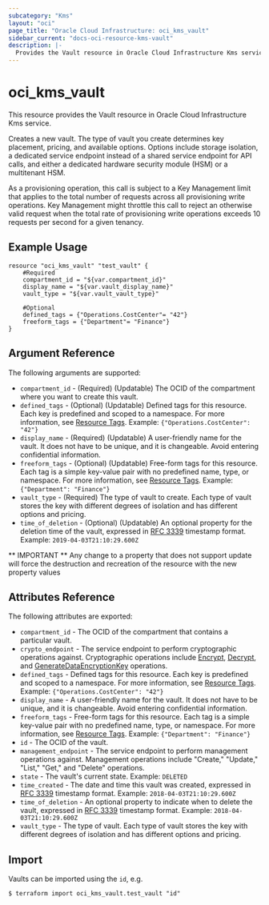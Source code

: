 ```yaml
---
subcategory: "Kms"
layout: "oci"
page_title: "Oracle Cloud Infrastructure: oci_kms_vault"
sidebar_current: "docs-oci-resource-kms-vault"
description: |-
  Provides the Vault resource in Oracle Cloud Infrastructure Kms service
---
```


# oci_kms_vault
This resource provides the Vault resource in Oracle Cloud Infrastructure Kms service.

Creates a new vault. The type of vault you create determines key placement, pricing, and 
available options. Options include storage isolation, a dedicated service endpoint instead 
of a shared service endpoint for API calls, and either a dedicated hardware security module 
(HSM) or a multitenant HSM.

As a provisioning operation, this call is subject to a Key Management limit that applies to 
the total number of requests across all provisioning write operations. Key Management might 
throttle this call to reject an otherwise valid request when the total rate of provisioning 
write operations exceeds 10 requests per second for a given tenancy.


## Example Usage

```hcl
resource "oci_kms_vault" "test_vault" {
	#Required
	compartment_id = "${var.compartment_id}"
	display_name = "${var.vault_display_name}"
	vault_type = "${var.vault_vault_type}"

	#Optional
	defined_tags = {"Operations.CostCenter"= "42"}
	freeform_tags = {"Department"= "Finance"}
}
```

## Argument Reference

The following arguments are supported:

* `compartment_id` - (Required) (Updatable) The OCID of the compartment where you want to create this vault.
* `defined_tags` - (Optional) (Updatable) Defined tags for this resource. Each key is predefined and scoped to a namespace.  For more information, see [Resource Tags](https://docs.cloud.oracle.com/iaas/Content/General/Concepts/resourcetags.htm).  Example: `{"Operations.CostCenter": "42"}` 
* `display_name` - (Required) (Updatable) A user-friendly name for the vault. It does not have to be unique, and it is changeable. Avoid entering confidential information. 
* `freeform_tags` - (Optional) (Updatable) Free-form tags for this resource. Each tag is a simple key-value pair with no predefined name, type, or namespace.  For more information, see [Resource Tags](https://docs.cloud.oracle.com/iaas/Content/General/Concepts/resourcetags.htm).  Example: `{"Department": "Finance"}` 
* `vault_type` - (Required) The type of vault to create. Each type of vault stores the key with different degrees of isolation and has different options and pricing. 
* `time_of_deletion` - (Optional) (Updatable) An optional property for the deletion time of the vault, expressed in [RFC 3339](https://tools.ietf.org/html/rfc3339) timestamp format. Example: `2019-04-03T21:10:29.600Z`

** IMPORTANT **
Any change to a property that does not support update will force the destruction and recreation of the resource with the new property values

## Attributes Reference

The following attributes are exported:

* `compartment_id` - The OCID of the compartment that contains a particular vault.
* `crypto_endpoint` - The service endpoint to perform cryptographic operations against. Cryptographic operations include  [Encrypt](https://docs.cloud.oracle.com/iaas/api/#/en/key/release/EncryptedData/Encrypt), [Decrypt](https://docs.cloud.oracle.com/iaas/api/#/en/key/release/DecryptedData/Decrypt),  and [GenerateDataEncryptionKey](https://docs.cloud.oracle.com/iaas/api/#/en/key/release/GeneratedKey/GenerateDataEncryptionKey) operations.
* `defined_tags` - Defined tags for this resource. Each key is predefined and scoped to a namespace.  For more information, see [Resource Tags](https://docs.cloud.oracle.com/iaas/Content/General/Concepts/resourcetags.htm).  Example: `{"Operations.CostCenter": "42"}` 
* `display_name` - A user-friendly name for the vault. It does not have to be unique, and it is changeable. Avoid entering confidential information. 
* `freeform_tags` - Free-form tags for this resource. Each tag is a simple key-value pair with no predefined name, type, or namespace.  For more information, see [Resource Tags](https://docs.cloud.oracle.com/iaas/Content/General/Concepts/resourcetags.htm).  Example: `{"Department": "Finance"}` 
* `id` - The OCID of the vault.
* `management_endpoint` - The service endpoint to perform management operations against. Management operations include "Create," "Update," "List," "Get," and "Delete" operations. 
* `state` - The vault's current state.  Example: `DELETED` 
* `time_created` - The date and time this vault was created, expressed in [RFC 3339](https://tools.ietf.org/html/rfc3339) timestamp format.  Example: `2018-04-03T21:10:29.600Z` 
* `time_of_deletion` - An optional property to indicate when to delete the vault, expressed in [RFC 3339](https://tools.ietf.org/html/rfc3339) timestamp format. Example: `2018-04-03T21:10:29.600Z` 
* `vault_type` - The type of vault. Each type of vault stores the key with different degrees of isolation and has different options and pricing. 

## Import

Vaults can be imported using the `id`, e.g.

```
$ terraform import oci_kms_vault.test_vault "id"
```

